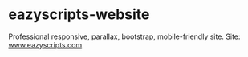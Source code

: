 # eazyscripts-website
Professional responsive, parallax, bootstrap, mobile-friendly site. Site: www.eazyscripts.com
